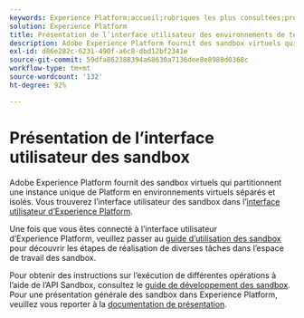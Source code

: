 ```yaml
---
keywords: Experience Platform;accueil;rubriques les plus consultées;présentation des environnements de test
solution: Experience Platform
title: Présentation de l’interface utilisateur des environnements de test
description: Adobe Experience Platform fournit des sandbox virtuels qui partitionnent une instance unique de Platform en environnements virtuels séparés et isolés. Vous trouverez l’interface utilisateur des sandbox dans l’interface utilisateur d’Experience Platform.
exl-id: d86e282c-6231-490f-a6c8-dbd12bf2341e
source-git-commit: 59dfa862388394a68630a7136dee8e8988d0368c
workflow-type: tm+mt
source-wordcount: '132'
ht-degree: 92%

---
```


# Présentation de l’interface utilisateur des sandbox

Adobe Experience Platform fournit des sandbox virtuels qui partitionnent une instance unique de Platform en environnements virtuels séparés et isolés. Vous trouverez l’interface utilisateur des sandbox dans l’[interface utilisateur d’Experience Platform](https://platform.adobe.com).

Une fois que vous êtes connecté à l’interface utilisateur d’Experience Platform, veuillez passer au [guide d’utilisation des sandbox](user-guide.md) pour découvrir les étapes de réalisation de diverses tâches dans l’espace de travail des sandbox.

Pour obtenir des instructions sur l’exécution de différentes opérations à l’aide de l’API Sandbox, consultez le [guide de développement des sandbox](../api/getting-started.md). Pour une présentation générale des sandbox dans Experience Platform, veuillez vous reporter à la [documentation de présentation](../home.md).
